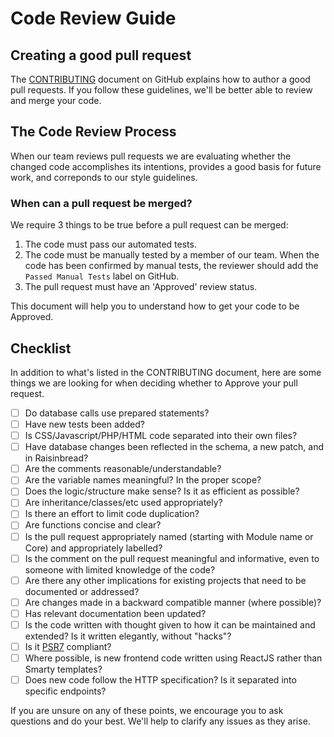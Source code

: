 # Code Review Guide

## Creating a good pull request

The [CONTRIBUTING](../../../CONTRIBUTING.md) document on GitHub explains how to author a good pull requests.
If you follow these guidelines, we'll be better able to review and merge your code.

## The Code Review Process
When our team reviews pull requests we are evaluating whether the changed code
accomplishes its intentions, provides a good basis for future work, and correponds
to our style guidelines.

### When can a pull request be merged?
We require 3 things to be true before a pull request can be merged:

1. The code must pass our automated tests.
2. The code must be manually tested by a member of our team. When the code has
been confirmed by manual tests, the reviewer should add the `Passed Manual Tests`
label on GitHub.
3. The pull request must have an 'Approved' review status.

This document will help you to understand how to get your code to be Approved.

## Checklist 

In addition to what's listed in the CONTRIBUTING document, here are some things we are
looking for when deciding whether to Approve your pull request.

- [ ] Do database calls use prepared statements?
- [ ] Have new tests been added?
- [ ] Is CSS/Javascript/PHP/HTML code separated into their own files?
- [ ] Have database changes been reflected in the schema, a new patch, and
in Raisinbread?
- [ ] Are the comments reasonable/understandable?
- [ ] Are the variable names meaningful? In the proper scope?
- [ ] Does the logic/structure make sense? Is it as efficient as possible?
- [ ] Are inheritance/classes/etc used appropriately?
- [ ] Is there an effort to limit code duplication?
- [ ] Are functions concise and clear?
- [ ] Is the pull request appropriately named (starting with Module name or Core) and appropriately labelled?
- [ ] Is the comment on the pull request meaningful and informative, even to someone with limited knowledge of the code?
- [ ] Are there any other implications for existing projects that need to be documented or addressed? 
- [ ] Are changes made in a backward compatible manner (where possible)?
- [ ] Has relevant documentation been updated?
- [ ] Is the code written with thought given to how it can be maintained and extended? Is it written elegantly, without "hacks"?
- [ ] Is it [PSR7](https://www.php-fig.org/psr/psr-7/) compliant?
- [ ] Where possible, is new frontend code written using ReactJS rather than Smarty templates?
- [ ] Does new code follow the HTTP specification? Is it separated into specific endpoints?

If you are unsure on any of these points, we encourage you to ask questions and
do your best. We'll help to clarify any issues as they arise.
